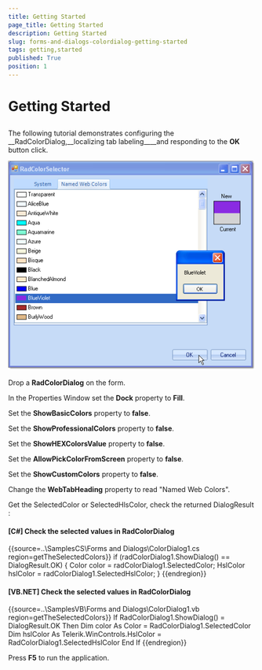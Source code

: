 ```yaml
---
title: Getting Started
page_title: Getting Started
description: Getting Started
slug: forms-and-dialogs-colordialog-getting-started
tags: getting,started
published: True
position: 1
---
```


# Getting Started



## 

The following tutorial demonstrates configuring the
__RadColorDialog,__localizing
tab labeling____and responding to the
__OK__ button click.

![forms-and-dialogs-colordialog-getting-started 001](images/forms-and-dialogs-colordialog-getting-started001.png)

Drop a __RadColorDialog__ on the form.

In the Properties Window set the __Dock__ property to
__Fill__.

Set the __ShowBasicColors__ property to
__false__.

Set the __ShowProfessionalColors__ property to
__false__.

Set the __ShowHEXColorsValue__ property to
__false__. 

Set the __AllowPickColorFromScreen__ property to
__false__.

Set the __ShowCustomColors__ property to
__false__.

Change the __WebTabHeading__ property to read "Named Web
Colors".

Get the SelectedColor or SelectedHlsColor, check the returned DialogResult :

#### __[C#] Check the selected values in RadColorDialog__

{{source=..\SamplesCS\Forms and Dialogs\ColorDialog1.cs region=getTheSelectedColors}}
	            if (radColorDialog1.ShowDialog() == DialogResult.OK)
	            {
	                Color color = radColorDialog1.SelectedColor;
	                HslColor hslColor = radColorDialog1.SelectedHslColor;
	            }
	{{endregion}}



#### __[VB.NET] Check the selected values in RadColorDialog__

{{source=..\SamplesVB\Forms and Dialogs\ColorDialog1.vb region=getTheSelectedColors}}
	        If RadColorDialog1.ShowDialog() = DialogResult.OK Then
	            Dim color As Color = RadColorDialog1.SelectedColor
	            Dim hslColor As Telerik.WinControls.HslColor = RadColorDialog1.SelectedHslColor
	        End If
	{{endregion}}



Press __F5__ to run the application.
